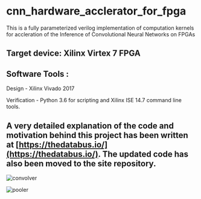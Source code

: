 # cnn_hardware_acclerator_for_fpga
This is a fully parameterized verilog implementation of computation kernels for accleration of the Inference of Convolutional Neural Networks on FPGAs

## Target device: Xilinx Virtex 7 FPGA
## Software Tools : 
Design - Xilinx Vivado 2017

Verification - Python 3.6 for scripting and Xilinx ISE 14.7 command line tools.

## A very detailed explanation of the code and motivation behind this project has been written at [https://thedatabus.io/](https://thedatabus.io/). The updated code has also been moved to the site repository.

![convolver](https://user-images.githubusercontent.com/25367201/42937416-91ca9b4e-8b6c-11e8-99e7-0d1ebb9f06f4.jpg)


![pooler](https://user-images.githubusercontent.com/25367201/42937525-db3c845e-8b6c-11e8-937b-351a52e2056f.jpg)

